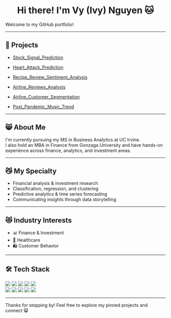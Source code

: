 <h1 align="center">Hi there! I'm Vy (Ivy) Nguyen 🐱</h1>

<p>Welcome to my GitHub portfolio!</p>

---

## 📁 Projects

- [Stock_Signal_Prediction](https://github.com/ivy-nguyen12/Stock_Signal_Prediction)
  
- [Heart_Attack_Prediction](https://github.com/ivy-nguyen12/Heart_Attack_Prediction)    

- [Recipe_Review_Sentiment_Analysis](https://github.com/ivy-nguyen12/Recipe_Review_Sentiment_Analysis) 

- [Airline_Reviews_Analysis](https://github.com/ivy-nguyen12/Airline_Reviews_Analysis)  

- [Airline_Customer_Segmentation](https://github.com/ivy-nguyen12/Airline_Customer_Segmentation)  

- [Post_Pandemic_Music_Trend](https://github.com/ivy-nguyen12/Post_Pandemic_Music_Trend)  

---

## 😸 About Me

I'm currently pursuing my MS in Business Analytics at UC Irvine.  
I also hold an MBA in Finance from Gonzaga University and have hands-on experience across finance, analytics, and investment areas.

---

## 😼 My Specialty

- Financial analysis & investment research  
- Classification, regression, and clustering  
- Predictive analytics & time series forecasting  
- Communicating insights through data storytelling  

---

## 😻 Industry Interests

- 📊 Finance & Investment  
- 🧬 Healthcare  
- 🛍️ Customer Behavior  

---

## 🛠️ Tech Stack

<p align="left">
  <img src="https://img.shields.io/badge/Python-3776AB?style=for-the-badge&logo=python&logoColor=white"/>
  <img src="https://img.shields.io/badge/R-276DC3?style=for-the-badge&logo=r&logoColor=white"/>
  <img src="https://img.shields.io/badge/MySQL-00758F?style=for-the-badge&logo=mysql&logoColor=white"/>
  <img src="https://img.shields.io/badge/Power%20BI-F2C811?style=for-the-badge&logo=powerbi&logoColor=black"/>
  <img src="https://img.shields.io/badge/Tableau-E97627?style=for-the-badge&logo=tableau&logoColor=white"/>
  <br/>
  <img src="https://img.shields.io/badge/Pandas-150458?style=for-the-badge&logo=pandas&logoColor=white"/>
  <img src="https://img.shields.io/badge/Numpy-013243?style=for-the-badge&logo=numpy&logoColor=white"/>
  <img src="https://img.shields.io/badge/SPSS-313131?style=for-the-badge&logo=IBM&logoColor=white"/>
  <img src="https://img.shields.io/badge/Git-F05032?style=for-the-badge&logo=git&logoColor=white"/>
  <img src="https://img.shields.io/badge/Markdown-000000?style=for-the-badge&logo=markdown&logoColor=white"/>
</p>

---

<p>Thanks for stopping by! Feel free to explore my pinned projects and connect 😸</p>
